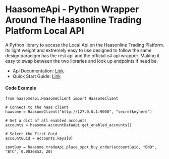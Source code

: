 # HaasomeApi - Python Wrapper Around The Haasonline Trading Platform Local API

A Python library to access the Local Api on the Haasonline Trading Platform. Its light weight and extremely easy to use designed to follow the same design paradigm has the rest api and the official c# api wrapper. Making it easy to swap between the two libraries and look up endpoints if need be.

* Api Documentation: [Link](https://haasome-tools.github.io/haasomeapi/)
* Quick Start Guide: [Link](https://haasome-tools.github.io/haasomeapi/haasome.guide.quickstart.html)

#### Code Example

```
from haasomeapi.HaasomeClient import HaasomeClient

# Connect to the haas client
haasome = HaasomeClient("http://127.0.0.1:9000", "secretkeyhere")

# Get a dict of all enabled accounts
accounts = haasome.accountDataApi.get_enabled_accounts()

# Select the First Guid
accountGuid = accounts.keys[0]

spotBuy = haasome.tradeApi.place_spot_buy_order(accountGuid, "BNB", "BTC", 0.0020852, 20)
```